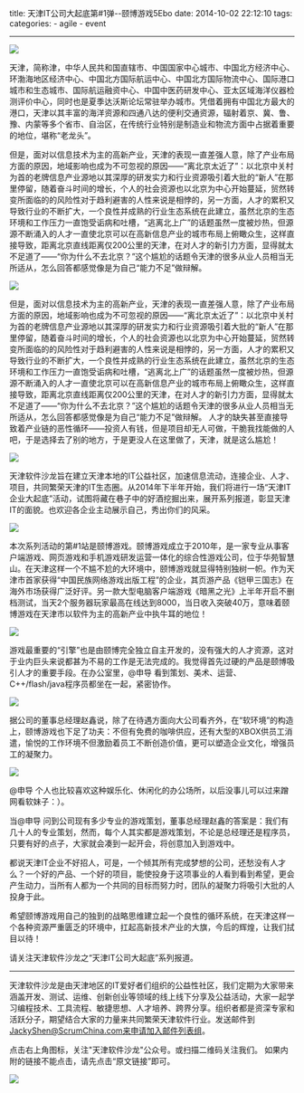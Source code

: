 title: 天津IT公司大起底第#1弹--颐博游戏5Ebo
date: 2014-10-02 22:12:10
tags:
categories:
    - agile
    - event

---

![](http://mmbiz.qpic.cn/mmbiz/C5RITENxPNBaFWvictqXvgcINfckib5Xh1iaBmPr0xEmYt7bxYcu2OaBMXEkplib0IRdJVAaZeSAyzUkn9kLzb1siaA/0)

天津，简称津，中华人民共和国直辖市、中国国家中心城市、中国北方经济中心、环渤海地区经济中心、中国北方国际航运中心、中国北方国际物流中心、国际港口城市和生态城市、国际航运融资中心、中国中医药研发中心、亚太区域海洋仪器检测评价中心，同时也是夏季达沃斯论坛常驻举办城市。凭借着拥有中国北方最大的港口，天津以其丰富的海洋资源和四通八达的便利交通资源，辐射着京、冀、鲁、豫、内蒙等多个省市、自治区，在传统行业特别是制造业和物流方面中占据着重要的地位，堪称“老龙头”。
<!--more-->

但是，面对以信息技术为主的高新产业，天津的表现一直差强人意，除了产业布局方面的原因，地域影响也成为不可忽视的原因——“离北京太近了”：以北京中关村为首的老牌信息产业源地以其深厚的研发实力和行业资源吸引着大批的“新人”在那里停留，随着奋斗时间的增长，个人的社会资源也以北京为中心开始蔓延，贸然转变所面临的的风险性对于趋利避害的人性来说是相悖的，另一方面，人才的累积又导致行业的不断扩大，一个良性并成熟的行业生态系统在此建立，虽然北京的生态环境和工作压力一直饱受诟病和吐槽，“逃离北上广”的话题虽然一度被炒热，但源源不断涌入的人才一直使北京可以在高新信息产业的城市布局上俯瞰众生，这样直接导致，距离北京直线距离仅200公里的天津，在对人才的新引力方面，显得就太不足道了——“你为什么不去北京？”这个尴尬的话题令天津的很多从业人员相当无所适从，怎么回答都感觉像是为自己“能力不足”做辩解。

![](http://mmbiz.qpic.cn/mmbiz/C5RITENxPNBaFWvictqXvgcINfckib5Xh1ZDglhP2W7aKmwFWOVe9PZkFiaDY7GELuhooJhBWx98xsiaCcQJpia1JYA/640)

但是，面对以信息技术为主的高新产业，天津的表现一直差强人意，除了产业布局方面的原因，地域影响也成为不可忽视的原因——“离北京太近了”：以北京中关村为首的老牌信息产业源地以其深厚的研发实力和行业资源吸引着大批的“新人”在那里停留，随着奋斗时间的增长，个人的社会资源也以北京为中心开始蔓延，贸然转变所面临的的风险性对于趋利避害的人性来说是相悖的，另一方面，人才的累积又导致行业的不断扩大，一个良性并成熟的行业生态系统在此建立，虽然北京的生态环境和工作压力一直饱受诟病和吐槽，“逃离北上广”的话题虽然一度被炒热，但源源不断涌入的人才一直使北京可以在高新信息产业的城市布局上俯瞰众生，这样直接导致，距离北京直线距离仅200公里的天津，在对人才的新引力方面，显得就太不足道了——“你为什么不去北京？”这个尴尬的话题令天津的很多从业人员相当无所适从，怎么回答都感觉像是为自己“能力不足”做辩解。
人才的缺失甚至直接导致着产业链的恶性循环——投资人有钱，但是项目却无人可做，干脆我找能做的人吧，于是选择去了别的地方，于是更没人在这里做了，天津，就是这么尴尬！

![](http://mmbiz.qpic.cn/mmbiz/C5RITENxPNBaFWvictqXvgcINfckib5Xh1vxAVwqr3LDicibaUtY0tc8ibNzP5xgs3DKZLl7DulvR4AbX3LxyMicXdcA/640)

天津软件沙龙旨在建立天津本地的IT公益社区，加速信息流动，连接企业、人才、项目，共同繁荣天津的IT生态圈。从2014年下半年开始，我们将进行一场“天津IT企业大起底”活动，试图将藏在巷子中的好酒挖掘出来，展开系列报道，彰显天津IT的面貌。也欢迎各企业主动展示自己，秀出你们的风采。

![](http://mmbiz.qpic.cn/mmbiz/C5RITENxPNBaFWvictqXvgcINfckib5Xh1SojmibcWeyFicANG6J4RCdrNIhVEia9AXvcrXPqmFQWZnVqNwQMVeGCGQ/640)

本次系列活动的第#1站是颐博游戏。颐博游戏成立于2010年，是一家专业从事客户端游戏、网页游戏和手机游戏研发运营一体化的综合性游戏公司，位于华苑智慧山。在天津这样一个不尴不尬的大环境中，颐博游戏就显得特别独树一帜。作为天津市首家获得“中国民族网络游戏出版工程”的企业，其页游产品《铠甲三国志》在海外市场获得广泛好评。另一款大型电脑客户端游戏《暗黑之光》上半年开启不删档测试，当天2个服务器玩家最高在线达到8000，当日收入突破40万，意味着颐博游戏在天津市以软件为主的高新产业中执牛耳的地位！

![](http://mmbiz.qpic.cn/mmbiz/C5RITENxPNBaFWvictqXvgcINfckib5Xh1Tz3ic1pt1xOEZp6DD0WwmNFJ0JapRvyyyibO0OI8v763WnziahUwArsIA/640)

游戏最重要的“引擎”也是由颐博完全独立自主开发的，没有强大的人才资源，这对于业内巨头来说都甚为不易的工作是无法完成的。我觉得首先过硬的产品是颐博吸引人才的重要手段。在办公室里，@申导 看到策划、美术、运营、C++/flash/java程序员都坐在一起，紧密协作。

![](http://mmbiz.qpic.cn/mmbiz/C5RITENxPNBaFWvictqXvgcINfckib5Xh1ibyyh27n9TulibKnG3xic24FgMS7xFx0poJv1wY1rricQbN4QzRXc0wlhQ/640)

据公司的董事总经理赵鑫说，除了在待遇方面向大公司看齐外，在“软环境”的构造上，颐博游戏也下足了功夫：不但有免费的咖啡供应，还有大型的XBOX供员工消遣，愉悦的工作环境不但激励着员工不断创造价值，更可以塑造企业文化，增强员工的凝聚力。

![](http://mmbiz.qpic.cn/mmbiz/C5RITENxPNBaFWvictqXvgcINfckib5Xh1icbNWI9yYvvYD7icaegnTM5icJxw79syTa8KkZlLxIpHBwMnrkE7Elh4w/640)

@申导 个人也比较喜欢这种娱乐化、休闲化的办公场所，以后没事儿可以过来蹭网看软妹子：）。

当@申导 问到公司现有多少专业的游戏策划，董事总经理赵鑫的答案是：我们有几十人的专业策划，然而，每个人其实都是游戏策划，不论是总经理还是程序员，只要有好的点子，大家就会凑到一起开会，将创意加入到游戏中。

都说天津IT企业不好招人，可是，一个倾其所有完成梦想的公司，还愁没有人才么？一个好的产品、一个好的项目，能使投身于这项事业的人看到看到希望，更会产生动力，当所有人都为一个共同的目标而努力时，团队的凝聚力将吸引大批的人投身于此。

希望颐博游戏用自己的独到的战略思维建立起一个良性的循环系统，在天津这样一个各种资源严重匮乏的环境中，扛起高新技术产业的大旗，今后的辉煌，让我们拭目以待！ 

请关注天津软件沙龙之“天津IT公司大起底”系列报道。

--------------------------
天津软件沙龙是由天津地区的IT爱好者们组织的公益性社区，我们定期为大家带来涵盖开发、测试、运维、创新创业等领域的线上线下分享及公益活动，大家一起学习编程技术、工具流程、敏捷思想、人才培养、跨界分享。组织者都是资深专家和活跃分子，期望结合大家的力量来共同繁荣天津软件行业。发送邮件到 JackyShen@ScrumChina.com来申请加入邮件列表组。

点击右上角图标，关注"天津软件沙龙"公众号。或扫描二维码关注我们。
如果内附的链接不能点击，请先点击“原文链接”即可。

![](http://mmbiz.qpic.cn/mmbiz/C5RITENxPNCxmg4yeqiclFRnrLvErBMok92SNHxryhObDmdThHCAzIjoZeA9LAY6ZHlvYBDDibyaO1icQPneLv9mw/640)